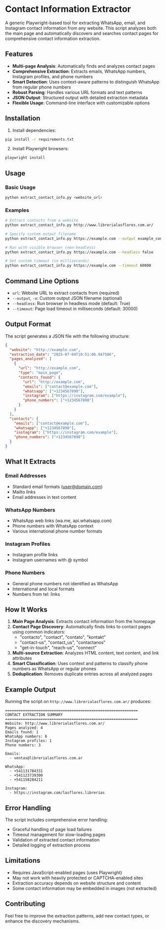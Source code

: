# Contact Information Extractor

A generic Playwright-based tool for extracting WhatsApp, email, and Instagram contact information from any website. This script analyzes both the main page and automatically discovers and searches contact pages for comprehensive contact information extraction.

## Features

- **Multi-page Analysis**: Automatically finds and analyzes contact pages
- **Comprehensive Extraction**: Extracts emails, WhatsApp numbers, Instagram profiles, and phone numbers
- **Smart Detection**: Uses context-aware patterns to distinguish WhatsApp from regular phone numbers
- **Robust Parsing**: Handles various URL formats and text patterns
- **JSON Output**: Structured output with detailed extraction metadata
- **Flexible Usage**: Command-line interface with customizable options

## Installation

1. Install dependencies:
```bash
pip install -r requirements.txt
```

2. Install Playwright browsers:
```bash
playwright install
```

## Usage

### Basic Usage
```bash
python extract_contact_info.py <website_url>
```

### Examples
```bash
# Extract contacts from a website
python extract_contact_info.py http://www.librerialasflores.com.ar/

# Specify custom output filename
python extract_contact_info.py https://example.com --output example_contacts.json

# Run with visible browser (non-headless)
python extract_contact_info.py https://example.com --headless false

# Set custom timeout (in milliseconds)
python extract_contact_info.py https://example.com --timeout 60000
```

## Command Line Options

- `url`: Website URL to extract contacts from (required)
- `--output`, `-o`: Custom output JSON filename (optional)
- `--headless`: Run browser in headless mode (default: True)
- `--timeout`: Page load timeout in milliseconds (default: 30000)

## Output Format

The script generates a JSON file with the following structure:

```json
{
  "website": "http://example.com",
  "extraction_date": "2025-07-04T10:51:06.947586",
  "pages_analyzed": [
    {
      "url": "http://example.com",
      "type": "main_page",
      "contacts_found": {
        "url": "http://example.com",
        "emails": ["contact@example.com"],
        "whatsapp": ["+1234567890"],
        "instagram": ["https://instagram.com/example"],
        "phone_numbers": ["+1234567890"]
      }
    }
  ],
  "contacts": {
    "emails": ["contact@example.com"],
    "whatsapp": ["+1234567890"],
    "instagram": ["https://instagram.com/example"],
    "phone_numbers": ["+1234567890"]
  }
}
```

## What It Extracts

### Email Addresses
- Standard email formats (user@domain.com)
- Mailto links
- Email addresses in text content

### WhatsApp Numbers
- WhatsApp web links (wa.me, api.whatsapp.com)
- Phone numbers with WhatsApp context
- Various international phone number formats

### Instagram Profiles
- Instagram profile links
- Instagram usernames with @ symbol

### Phone Numbers
- General phone numbers not identified as WhatsApp
- International and local formats
- Numbers from tel: links

## How It Works

1. **Main Page Analysis**: Extracts contact information from the homepage
2. **Contact Page Discovery**: Automatically finds links to contact pages using common indicators:
   - "contacto", "contact", "contato", "kontakt"
   - "contact-us", "contact_us", "contactanos"
   - "get-in-touch", "reach-us", "connect"
3. **Multi-source Extraction**: Analyzes HTML content, text content, and link attributes
4. **Smart Classification**: Uses context and patterns to classify phone numbers as WhatsApp or regular phones
5. **Deduplication**: Removes duplicate entries across all analyzed pages

## Example Output

Running the script on `http://www.librerialasflores.com.ar/` produces:

```
============================================================
CONTACT EXTRACTION SUMMARY
============================================================
Website: http://www.librerialasflores.com.ar/
Pages analyzed: 4
Emails found: 1
WhatsApp numbers: 6
Instagram profiles: 1
Phone numbers: 3

Emails:
  - ventas@librerialasflores.com.ar

WhatsApp:
  - +541131784331
  - +541123739300
  - +541158284211

Instagram:
  - https://instagram.com/lasflores.librerias
```

## Error Handling

The script includes comprehensive error handling:
- Graceful handling of page load failures
- Timeout management for slow-loading pages
- Validation of extracted contact information
- Detailed logging of extraction process

## Limitations

- Requires JavaScript-enabled pages (uses Playwright)
- May not work with heavily protected or CAPTCHA-enabled sites
- Extraction accuracy depends on website structure and content
- Some contact information may be embedded in images (not extracted)

## Contributing

Feel free to improve the extraction patterns, add new contact types, or enhance the discovery mechanisms.
